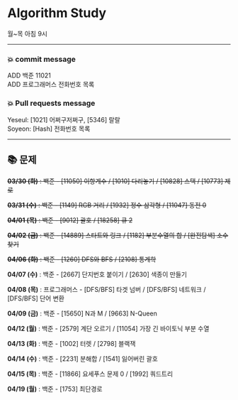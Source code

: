 # Algorithm Study
월~목 아침 9시

***

### 💥 commit message
	
ADD 백준 11021   
ADD 프로그래머스 전화번호 목록   


### 💥 Pull requests message
	
Yeseul: [1021] 어쩌구저쩌구, [5346] 랄랄   
Soyeon: [Hash] 전화번호 목록   
	
***

## 📚 문제

~~**03/30 (화)** : 백준 - [11050] 이항계수 / [1010] 다리놓기 / [10828] 스택 / [10773] 제로~~

~~**03/31 (수)** : 백준 - [1149] RGB 거리 / [1932] 정수 삼각형 / [11047] 동전 0~~

~~**04/01 (목)** : 백준 - [9012] 괄호 / [18258] 큐 2~~

~~**04/02 (금)** : 백준 - [14889] 스타트와 링크 / [1182] 부분수열의 합 / [완전탐색] 소수 찾기~~

~~**04/06 (화)** : 백준 - [1260] DFS와 BFS / [2108] 통계학~~

**04/07 (수)** : 백준 - [2667] 단지번호 붙이기 / [2630] 색종이 만들기

**04/08 (목)** : 프로그래머스 - [DFS/BFS] 타겟 넘버 / [DFS/BFS] 네트워크 / [DFS/BFS] 단어 변환

**04/09 (금)** : 백준 - [15650] N과 M / [9663] N-Queen

**04/12 (월)** : 백준 - [2579] 계단 오르기 / [11054] 가장 긴 바이토닉 부분 수열

**04/13 (화)** : 백준 - [1002] 터렛 / [2798] 블랙잭

**04/14 (수)** : 백준 - [2231] 분해합 / [1541] 잃어버린 괄호

**04/15 (목)** : 백준 - [11866] 요세푸스 문제 0 / [1992] 쿼드트리

**04/19 (월)** : 백준 - [1753] 최단경로
